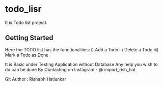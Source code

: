 # todo_lisr

It is Todo list project. 
## Getting Started

Here the TODO list has the functionalities: 
    i) Add a Todo 
   ii) Delete a Todo
  iii) Mark a Todo as Done 

It is Basic under Testing Application without Database 
Any help you wish to do can be done By Contacting on Instagram:- 
@ import_rish_hat

Git Author : Rishabh Hatlunkar 




